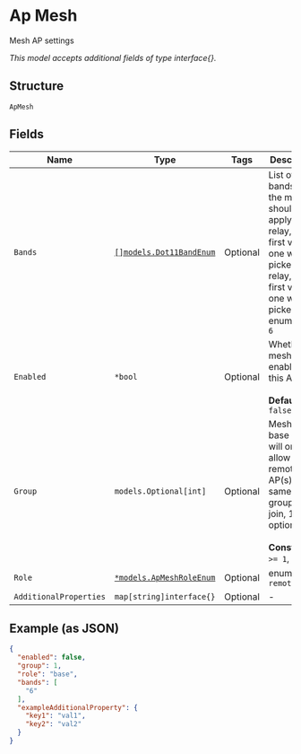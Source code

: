 
# Ap Mesh

Mesh AP settings

*This model accepts additional fields of type interface{}.*

## Structure

`ApMesh`

## Fields

| Name | Type | Tags | Description |
|  --- | --- | --- | --- |
| `Bands` | [`[]models.Dot11BandEnum`](../../doc/models/dot-11-band-enum.md) | Optional | List of bands that the mesh should apply to. For relay, the first viable one will be picked. For relay, the first viable one will be picked. enum: `24`, `5`, `6` |
| `Enabled` | `*bool` | Optional | Whether mesh is enabled on this AP<br><br>**Default**: `false` |
| `Group` | `models.Optional[int]` | Optional | Mesh group, base AP(s) will only allow remote AP(s) in the same mesh group to join, 1-9, optional<br><br>**Constraints**: `>= 1`, `<= 9` |
| `Role` | [`*models.ApMeshRoleEnum`](../../doc/models/ap-mesh-role-enum.md) | Optional | enum: `base`, `remote` |
| `AdditionalProperties` | `map[string]interface{}` | Optional | - |

## Example (as JSON)

```json
{
  "enabled": false,
  "group": 1,
  "role": "base",
  "bands": [
    "6"
  ],
  "exampleAdditionalProperty": {
    "key1": "val1",
    "key2": "val2"
  }
}
```

